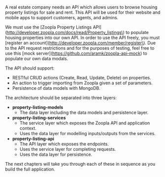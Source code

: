 A real estate company needs an API which allows users to browse housing property listings for sale and rent. This API will be used for their website and mobile apps to support customers, agents, and admins.

We must use the [Zoopla Property Listings API](http://developer.zoopla.com/docs/read/Property_listings\) to populate housing properties into our own API. In order to use the API freely, you must [register an account]\(http://developer.zoopla.com/member/register\). Due to the API request restrictions and for the purposes of testing, feel free to use this [mock server]\(https://github.com/aramk/zoopla-api-mock) to populate our own data modals.

The API should support:

* RESTful CRUD actions \(Create, Read, Update, Delete\) on properties.
* An action to trigger importing from Zoopla given a set of parameters.
* Persistence of data models with MongoDB.

The architecture should be separated into three layers:

* **property-listing-models**
  * The data layer including the data models and persistence layer.
* **property-listing-services**
  * The service layer which exposes the Zoopla API and application context.
  * Uses the data layer for modelling inputs/outputs from the services.
* **property-listing-api**
  * The API layer which exposes the endpoints.
  * Uses the service layer for completing requests.
  * Uses the data layer for persistence.

The next chapters will take you through each of these in sequence as you build the full application.



